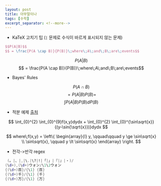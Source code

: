 ```yaml
---
layout: post
title: 아무말이나
tags: [수학]
excerpt_separator: <!--more-->
---
```

<!--more-->

- KaTeX 고치기 팁 (``|`` 문제로 수식이 바르게 표시되지 않는 문제)

```latex
$$P(A|B)$$
$$ = \frac{P(A \cap B)}{P(B)}\;where\;A\;and\;B\;are\;events$$
```

$$P(A|B)$$
$$ = \frac{P(A \cap B)}{P(B)}\;where\;A\;and\;B\;are\;events$$

- Bayes' Rules

$$P(A \cap B)$$
$$ = P(A|B)P(B) = $$
$$\int{P(A|B)P(B)dP(B)}$$

- 적분 예제 [출처](http://jenovarga.com/blog/archives/1249)

$$
\int_{0}^{2} \int_{0}^{9}f(x,y)dydx + \int_{0}^{2} \int_{0}^{\sin\sqrt{x}} {(y-\sin{\sqrt{x}})}dydx
$$

$$
where\;f(x,y) =
 \left\{ \begin{array}{l}
  y, \qquad\qquad y \ge \sin\sqrt{x} \\
  \sin\sqrt{x}, \qquad y \lt \sin\sqrt{x}
 \end{array} \right.
$$

- 전각->반각 regex

```lua
 (。|、|,|\.|\?|!|「|」|『|』|・)/
(\d+),(\d+)ウォン/\1\2ウォン
{(\d+)百}/{\1} {百}
{(\d+)千}/{\1} {千}
{(\d+)万}/{\1} {万}
```


